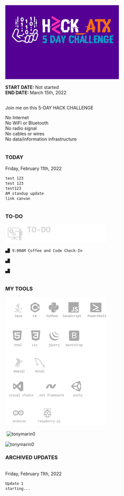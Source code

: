 <img src="https://github.com/tonymarin0/tonymarin0/blob/master/challenge_atx.PNG" alt="challenge_img">
<p>
<strong>START DATE:</strong> Not started<br>
<strong>END DATE:</strong> March 15th, 2022<br><br>

<p>Join me on this 5-DAY HACK CHALLENGE

No Internet<br>
No WiFi or Bluetooth<br>
No radio signal<br>
No cables or wires<br>
No data/information infrastructure<br>
</p>
<h1 align="center"></h1>
    
<h3>TODAY</h3>

Friday, February 11th, 2022
    
    test 123
    test 123
    test123
    AM standup update
    link canvan
    
</p>
    

<h1 align="center"></h1>
<h3 align="left">TO-DO</h3>
<img src="https://github.com/tonymarin0/tonymarin0/blob/master/to-do.png" alt="stand-up">
    
    ▄█ 9:00AM Coffee and Code Check-In

    ▄█ 
    
    ▄█ 
<p>

</p>
<h1 align="center"></h1>
<h3 align="left">MY TOOLS</h3>
<img src="https://github.com/tonymarin0/tonymarin0/blob/master/new_logos28.png" alt="ok">
<p>
    
<p>&nbsp;<img align="center" src="https://github-readme-stats.vercel.app/api?username=tonymarin0&show_icons=true&locale=en" alt="tonymarin0" /></p>

<p><img align="center" src="https://github-readme-streak-stats.herokuapp.com/?user=tonymarin0&" alt="tonymarin0" /></p>
<h3 align="left">ARCHIVED UPDATES</h3><br>
Friday, February 11th, 2022

    Update 1
    starting...
</p>
